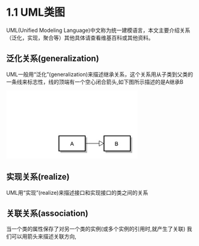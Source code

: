 # 1.1 UML类图

UML(Unified Modeling Language)中文称为统一建模语言，本文主要介绍关系（泛化，实现，聚合等）其他具体请查看维基百科或其他资料。

## 泛化关系(generalization)

UML一般用“泛化”(generalization)来描述继承关系，这个关系用从子类到父类的一条线来标志性，线的顶端有一个空心闭合箭头,如下图所示描述的是A继承B

![](/Static/generalization.jpg)

## 实现关系(realize)

UML用“实现”(realize)来描述接口和实现接口的类之间的关系

## 关联关系(association)

当一个类的属性保存了对另一个类的实例(或多个实例的引用时,就产生了关联) 我们可以用箭头来描述关联方向,
